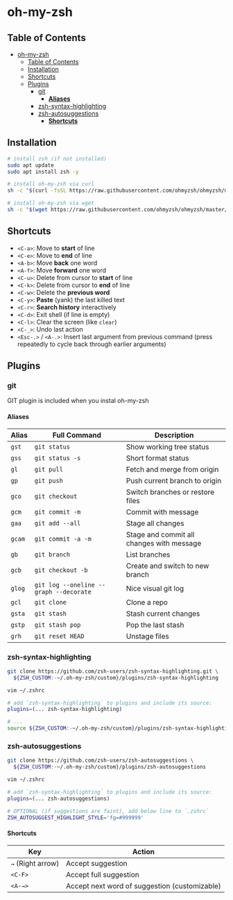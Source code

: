 # oh-my-zsh

## Table of Contents

- [oh-my-zsh](#oh-my-zsh)
  - [Table of Contents](#table-of-contents)
  - [Installation](#installation)
  - [Shortcuts](#shortcuts)
  - [Plugins](#plugins)
    - [git](#git)
      - [**Aliases**](#aliases)
    - [zsh-syntax-highlighting](#zsh-syntax-highlighting)
    - [zsh-autosuggestions](#zsh-autosuggestions)
      - [**Shortcuts**](#shortcuts-1)

## Installation

```sh
# install zsh (if not installed)
sudo apt update
sudo apt install zsh -y

# install oh-my-zsh via curl
sh -c "$(curl -fsSL https://raw.githubusercontent.com/ohmyzsh/ohmyzsh/master/tools/install.sh)"

# install oh-my-zsh via wget
sh -c "$(wget https://raw.githubusercontent.com/ohmyzsh/ohmyzsh/master/tools/install.sh -O -)"
```

## Shortcuts

- `<C-a>`: Move to **start** of line
- `<C-e>`: Move to **end** of line
- `<A-b>`: Move **back** one word
- `<A-f>`: Move **forward** one word
- `<C-u>`: Delete from cursor to **start** of line
- `<C-k>`: Delete from cursor to **end** of line
- `<C-w>`: Delete the **previous word**
- `<C-y>`: **Paste** (yank) the last killed text
- `<C-r>`: **Search history** interactively
- `<C-d>`: Exit shell (if line is empty)
- `<C-l>`: Clear the screen (like `clear`)
- `<C-_>`: Undo last action
- `<Esc-.>` / `<A-.>`: Insert last argument from previous command (press repeatedly to cycle back through earlier arguments)

## Plugins

### git

GIT plugin is included when you instal oh-my-zsh

#### **Aliases**

| Alias  | Full Command                           | Description                               |
| ------ | -------------------------------------- | ----------------------------------------- |
| `gst`  | `git status`                           | Show working tree status                  |
| `gss`  | `git status -s`                        | Short format status                       |
| `gl`   | `git pull`                             | Fetch and merge from origin               |
| `gp`   | `git push`                             | Push current branch to origin             |
| `gco`  | `git checkout`                         | Switch branches or restore files          |
| `gcm`  | `git commit -m`                        | Commit with message                       |
| `gaa`  | `git add --all`                        | Stage all changes                         |
| `gcam` | `git commit -a -m`                     | Stage and commit all changes with message |
| `gb`   | `git branch`                           | List branches                             |
| `gcb`  | `git checkout -b`                      | Create and switch to new branch           |
| `glog` | `git log --oneline --graph --decorate` | Nice visual git log                       |
| `gcl`  | `git clone`                            | Clone a repo                              |
| `gsta` | `git stash`                            | Stash current changes                     |
| `gstp` | `git stash pop`                        | Pop the last stash                        |
| `grh`  | `git reset HEAD`                       | Unstage files                             |


### zsh-syntax-highlighting

```sh
git clone https://github.com/zsh-users/zsh-syntax-highlighting.git \
  ${ZSH_CUSTOM:-~/.oh-my-zsh/custom}/plugins/zsh-syntax-highlighting

vim ~/.zshrc

# add `zsh-syntax-highlighting` to plugins and include its source:
plugins=(... zsh-syntax-highlighting)

# ...
source ${ZSH_CUSTOM:-~/.oh-my-zsh/custom}/plugins/zsh-syntax-highlighting/zsh-syntax-highlighting.zsh
```

### zsh-autosuggestions

```sh
git clone https://github.com/zsh-users/zsh-autosuggestions \
  ${ZSH_CUSTOM:-~/.oh-my-zsh/custom}/plugins/zsh-autosuggestions

vim ~/.zshrc

# add `zsh-syntax-highlighting` to plugins and include its source:
plugins=(... zsh-autosuggestions)

# OPTIONAL (if suggestions are faint), add below line to `.zshrc`
ZSH_AUTOSUGGEST_HIGHLIGHT_STYLE='fg=#999999'
```

#### **Shortcuts**

| Key               | Action                                        |
| ----------------- | --------------------------------------------- |
| `→` (Right arrow) | Accept suggestion                             |
| `<C-F>`           | Accept full suggestion                        |
| `<A-→>`           | Accept next word of suggestion (customizable) |
